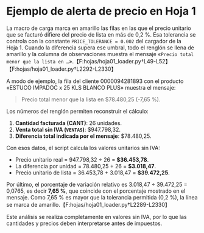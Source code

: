 # Ejemplo de alerta de precio en Hoja 1

La macro de carga marca en amarillo las filas en las que el precio unitario que
se facturó difiere del precio de lista en más de 0,2 %. Esa tolerancia se
controla con la constante `PRICE_TOLERANCE = 0.002` del cargador de la Hoja 1.
Cuando la diferencia supera ese umbral, todo el renglón se llena de amarillo y
la columna de observaciones muestra el mensaje
«`Precio total menor que la lista en …`».【F:hojas/hoja01_loader.py†L49-L52】【F:hojas/hoja01_loader.py†L2292-L2330】

A modo de ejemplo, la fila del cliente 0000094281893 con el producto «ESTUCO
IMPADOC x 25 KLS BLANCO PLUS» muestra el mensaje:

> Precio total menor que la lista en $78.480,25 (-7,65 %).

Los números del renglón permiten reconstruir el cálculo:

1. **Cantidad facturada (CANT)**: 26 unidades.
2. **Venta total sin IVA (`VENTAS`)**: $947.798,32.
3. **Diferencia total indicada por el mensaje**: $78.480,25.

Con esos datos, el script calcula los valores unitarios sin IVA:

- Precio unitario real = 947.798,32 ÷ 26 = **$36.453,78**.
- La diferencia por unidad = 78.480,25 ÷ 26 = **$3.018,47**.
- Precio unitario de lista = 36.453,78 + 3.018,47 = **$39.472,25**.

Por último, el porcentaje de variación relativo es 3.018,47 ÷ 39.472,25 =
0,0765, es decir **7,65 %**, que coincide con el porcentaje mostrado en el
mensaje. Como 7,65 % es mayor que la tolerancia permitida (0,2 %), la línea se
marca de amarillo.【F:hojas/hoja01_loader.py†L2289-L2330】

Este análisis se realiza completamente en valores sin IVA, por lo que las
cantidades y precios deben interpretarse antes de impuestos.
